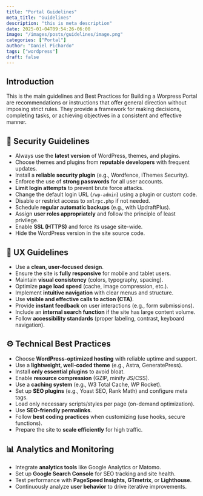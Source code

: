 ```yaml
---
title: "Portal Guidelines"
meta_title: "Guidelines"
description: "this is meta description"
date: 2025-01-04T09:54:26-06:00
image: "/images/posts/guidelines/image.png"
categories: ["Portal"]
author: "Daniel Pichardo"
tags: ["wordpress"]
draft: false
---
```


## Introduction

This is the main guidelines and Best Practices for Building a Worpress Portal are recommendations or instructions that offer general direction without imposing strict rules. They provide a framework for making decisions, completing tasks, or achieving objectives in a consistent and effective manner. 

## 🔐 Security Guidelines
- Always use the **latest version** of WordPress, themes, and plugins.
- Choose themes and plugins from **reputable developers** with frequent updates.
- Install a **reliable security plugin** (e.g., Wordfence, iThemes Security).
- Enforce the use of **strong passwords** for all user accounts.
- **Limit login attempts** to prevent brute force attacks.
- Change the default login URL (`/wp-admin`) using a plugin or custom code.
- Disable or restrict access to `xmlrpc.php` if not needed.
- Schedule **regular automatic backups** (e.g., with UpdraftPlus).
- Assign **user roles appropriately** and follow the principle of least privilege.
- Enable **SSL (HTTPS)** and force its usage site-wide.
- Hide the WordPress version in the site source code.

## 🧭 UX Guidelines
- Use a **clean, user-focused design**.
- Ensure the site is **fully responsive** for mobile and tablet users.
- Maintain **visual consistency** (colors, typography, spacing).
- Optimize **page load speed** (cache, image compression, etc.).
- Implement **intuitive navigation** with clear menus and structure.
- Use **visible and effective calls to action (CTA)**.
- Provide **instant feedback** on user interactions (e.g., form submissions).
- Include an **internal search function** if the site has large content volume.
- Follow **accessibility standards** (proper labeling, contrast, keyboard navigation).

## ⚙️ Technical Best Practices
- Choose **WordPress-optimized hosting** with reliable uptime and support.
- Use a **lightweight, well-coded theme** (e.g., Astra, GeneratePress).
- Install **only essential plugins** to avoid bloat.
- Enable **resource compression** (GZIP, minify JS/CSS).
- Use a **caching system** (e.g., W3 Total Cache, WP Rocket).
- Set up **SEO plugins** (e.g., Yoast SEO, Rank Math) and configure meta tags.
- Load only necessary scripts/styles per page (on-demand optimization).
- Use **SEO-friendly permalinks**.
- Follow **best coding practices** when customizing (use hooks, secure functions).
- Prepare the site to **scale efficiently** for high traffic.

## 📊 Analytics and Monitoring
- Integrate **analytics tools** like Google Analytics or Matomo.
- Set up **Google Search Console** for SEO tracking and site health.
- Test performance with **PageSpeed Insights, GTmetrix**, or **Lighthouse**.
- Continuously analyze **user behavior** to drive iterative improvements.